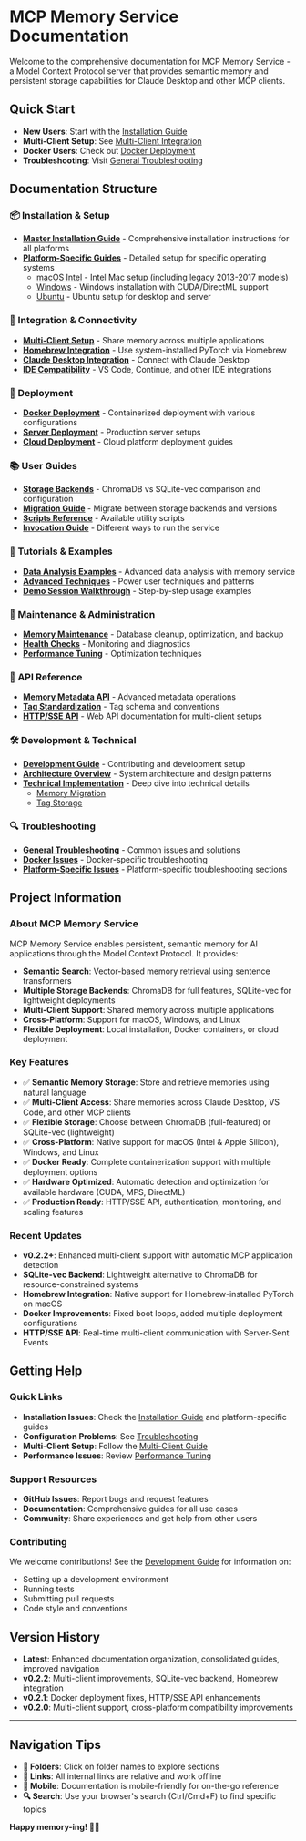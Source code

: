 # MCP Memory Service Documentation

Welcome to the comprehensive documentation for MCP Memory Service - a Model Context Protocol server that provides semantic memory and persistent storage capabilities for Claude Desktop and other MCP clients.

## Quick Start

- **New Users**: Start with the [Installation Guide](installation/master-guide.md)
- **Multi-Client Setup**: See [Multi-Client Integration](integration/multi-client.md)
- **Docker Users**: Check out [Docker Deployment](deployment/docker.md)
- **Troubleshooting**: Visit [General Troubleshooting](troubleshooting/general.md)

## Documentation Structure

### 📦 Installation & Setup

- **[Master Installation Guide](installation/master-guide.md)** - Comprehensive installation instructions for all platforms
- **[Platform-Specific Guides](platforms/)** - Detailed setup for specific operating systems
  - [macOS Intel](platforms/macos-intel.md) - Intel Mac setup (including legacy 2013-2017 models)
  - [Windows](platforms/windows.md) - Windows installation with CUDA/DirectML support
  - [Ubuntu](platforms/ubuntu.md) - Ubuntu setup for desktop and server

### 🔗 Integration & Connectivity

- **[Multi-Client Setup](integration/multi-client.md)** - Share memory across multiple applications
- **[Homebrew Integration](integration/homebrew.md)** - Use system-installed PyTorch via Homebrew
- **[Claude Desktop Integration](guides/claude-integration.md)** - Connect with Claude Desktop
- **[IDE Compatibility](ide-compatability.md)** - VS Code, Continue, and other IDE integrations

### 🚀 Deployment

- **[Docker Deployment](deployment/docker.md)** - Containerized deployment with various configurations
- **[Server Deployment](deployment/multi-client-server.md)** - Production server setups
- **[Cloud Deployment](glama-deployment.md)** - Cloud platform deployment guides

### 📚 User Guides

- **[Storage Backends](guides/STORAGE_BACKENDS.md)** - ChromaDB vs SQLite-vec comparison and configuration
- **[Migration Guide](guides/migration.md)** - Migrate between storage backends and versions
- **[Scripts Reference](guides/scripts.md)** - Available utility scripts
- **[Invocation Guide](guides/invocation_guide.md)** - Different ways to run the service

### 🎯 Tutorials & Examples

- **[Data Analysis Examples](tutorials/data-analysis.md)** - Advanced data analysis with memory service
- **[Advanced Techniques](tutorials/advanced-techniques.md)** - Power user techniques and patterns
- **[Demo Session Walkthrough](tutorials/demo-session-walkthrough.md)** - Step-by-step usage examples

### 🔧 Maintenance & Administration

- **[Memory Maintenance](maintenance/memory-maintenance.md)** - Database cleanup, optimization, and backup
- **[Health Checks](implementation/health_checks.md)** - Monitoring and diagnostics
- **[Performance Tuning](implementation/performance.md)** - Optimization techniques

### 📖 API Reference

- **[Memory Metadata API](api/memory-metadata-api.md)** - Advanced metadata operations
- **[Tag Standardization](api/tag-standardization.md)** - Tag schema and conventions
- **[HTTP/SSE API](web/)** - Web API documentation for multi-client setups

### 🛠️ Development & Technical

- **[Development Guide](technical/development.md)** - Contributing and development setup
- **[Architecture Overview](development/multi-client-architecture.md)** - System architecture and design patterns
- **[Technical Implementation](technical/)** - Deep dive into technical details
  - [Memory Migration](technical/memory-migration.md)
  - [Tag Storage](technical/tag-storage.md)

### 🔍 Troubleshooting

- **[General Troubleshooting](troubleshooting/general.md)** - Common issues and solutions
- **[Docker Issues](deployment/docker.md#troubleshooting)** - Docker-specific troubleshooting
- **[Platform-Specific Issues](platforms/)** - Platform-specific troubleshooting sections

## Project Information

### About MCP Memory Service

MCP Memory Service enables persistent, semantic memory for AI applications through the Model Context Protocol. It provides:

- **Semantic Search**: Vector-based memory retrieval using sentence transformers
- **Multiple Storage Backends**: ChromaDB for full features, SQLite-vec for lightweight deployments
- **Multi-Client Support**: Shared memory across multiple applications
- **Cross-Platform**: Support for macOS, Windows, and Linux
- **Flexible Deployment**: Local installation, Docker containers, or cloud deployment

### Key Features

- ✅ **Semantic Memory Storage**: Store and retrieve memories using natural language
- ✅ **Multi-Client Access**: Share memories across Claude Desktop, VS Code, and other MCP clients
- ✅ **Flexible Storage**: Choose between ChromaDB (full-featured) or SQLite-vec (lightweight)
- ✅ **Cross-Platform**: Native support for macOS (Intel & Apple Silicon), Windows, and Linux
- ✅ **Docker Ready**: Complete containerization support with multiple deployment options
- ✅ **Hardware Optimized**: Automatic detection and optimization for available hardware (CUDA, MPS, DirectML)
- ✅ **Production Ready**: HTTP/SSE API, authentication, monitoring, and scaling features

### Recent Updates

- **v0.2.2+**: Enhanced multi-client support with automatic MCP application detection
- **SQLite-vec Backend**: Lightweight alternative to ChromaDB for resource-constrained systems
- **Homebrew Integration**: Native support for Homebrew-installed PyTorch on macOS
- **Docker Improvements**: Fixed boot loops, added multiple deployment configurations
- **HTTP/SSE API**: Real-time multi-client communication with Server-Sent Events

## Getting Help

### Quick Links

- **Installation Issues**: Check the [Installation Guide](installation/master-guide.md) and platform-specific guides
- **Configuration Problems**: See [Troubleshooting](troubleshooting/general.md)
- **Multi-Client Setup**: Follow the [Multi-Client Guide](integration/multi-client.md)
- **Performance Issues**: Review [Performance Tuning](implementation/performance.md)

### Support Resources

- **GitHub Issues**: Report bugs and request features
- **Documentation**: Comprehensive guides for all use cases
- **Community**: Share experiences and get help from other users

### Contributing

We welcome contributions! See the [Development Guide](technical/development.md) for information on:

- Setting up a development environment
- Running tests
- Submitting pull requests
- Code style and conventions

## Version History

- **Latest**: Enhanced documentation organization, consolidated guides, improved navigation
- **v0.2.2**: Multi-client improvements, SQLite-vec backend, Homebrew integration
- **v0.2.1**: Docker deployment fixes, HTTP/SSE API enhancements
- **v0.2.0**: Multi-client support, cross-platform compatibility improvements

---

## Navigation Tips

- **📁 Folders**: Click on folder names to explore sections
- **🔗 Links**: All internal links are relative and work offline
- **📱 Mobile**: Documentation is mobile-friendly for on-the-go reference
- **🔍 Search**: Use your browser's search (Ctrl/Cmd+F) to find specific topics

**Happy memory-ing! 🧠✨**